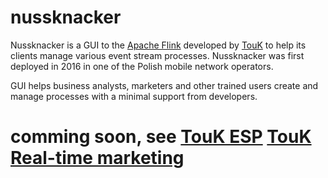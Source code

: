# nussknacker

Nussknacker is a GUI to the [Apache Flink](https://flink.apache.org) developed by [TouK](https://touk.pl) to help its clients
manage various event stream processes. Nussknacker was first deployed in 2016 in one of the Polish mobile network operators.

GUI helps business analysts, marketers and other trained users create and manage
processes with a minimal support from developers.

# comming soon, see [TouK ESP](https://touk.pl/esp/) [TouK Real-time marketing](https://touk.pl/portfolio.html#rtm) 
